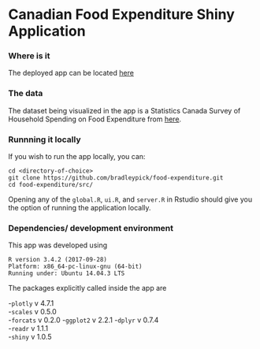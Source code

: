 # Canadian Food Expenditure Shiny Application

### Where is it

The deployed app can be located [here](https://bradleypick.shinyapps.io/CanadianFoodExpenditure/)

### The data

The dataset being visualized in the app is a Statistics Canada Survey of Household Spending on Food Expenditure
from [here](http://www5.statcan.gc.ca/cansim/a26?lang=eng&retrLang=eng&id=2030028&&pattern=&stByVal=1&p1=1&p2=31&tabMode=dataTable&csid=).

### Runnning it locally

If you wish to run the app locally, you can:

```
cd <directory-of-choice>
git clone https://github.com/bradleypick/food-expenditure.git
cd food-expenditure/src/
```

Opening any of the `global.R`, `ui.R`, and `server.R` in Rstudio should give you the option of running the application locally.

### Dependencies/ development environment

This app was developed using

```
R version 3.4.2 (2017-09-28)
Platform: x86_64-pc-linux-gnu (64-bit)
Running under: Ubuntu 14.04.3 LTS
```

The packages explicitly called inside the app are


-`plotly` v 4.7.1  
-`scales` v 0.5.0  
-`forcats` v 0.2.0
-`ggplot2` v 2.2.1
-`dplyr` v 0.7.4   
-`readr` v 1.1.1  
-`shiny` v 1.0.5
